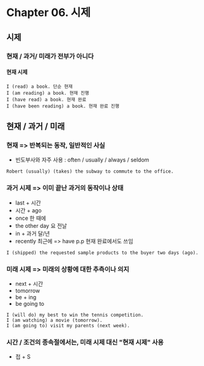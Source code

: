 # Chapter 06. 시제
## 시제
### 현재 / 과거/ 미래가 전부가 아니다
#### 현재 시제
```
I (read) a book. 단순 현재
I (am reading) a book. 현재 진행
I (have read) a book. 현재 완료
I (have been reading) a book. 현재 완료 진행
```
## 현재 / 과거 / 미래
### 현재 => 반복되는 동작, 일반적인 사실
- 빈도부사와 자주 사용 : often / usually / always / seldom
```
Robert (usually) (takes) the subway to commute to the office.
```
### 과거 시제 => 이미 끝난 과거의 동작이나 상태
- last + 시간
- 시간 + ago
- once 한 때에
- the other day 요 전날
- in + 과거 달/년
- recently 최근에 => have p.p 현재 완료에서도 쓰임
```
I (shipped) the requested sample products to the buyer two days (ago).
```
### 미래 시제 => 미래의 상황에 대한 추측이나 의지
- next + 시간
- tomorrow
- be + ing
- be going to
```
I (will do) my best to win the tennis competition.
I (am watching) a movie (tomorrow).
I (am going to) visit my parents (next week).
```
### 시간 / 조건의 종속절에서는, 미래 시제 대신 "현재 시제" 사용
- 접 + S